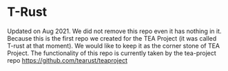 # T-Rust


Updated on Aug 2021. We did not remove this repo even it has nothing in it. Because this is the first repo we created for the TEA Project (it was called T-rust at that moment). We would like to keep it as the corner stone of TEA Project. The functionality of this repo is currently taken by the tea-project repo https://github.com/tearust/teaproject
